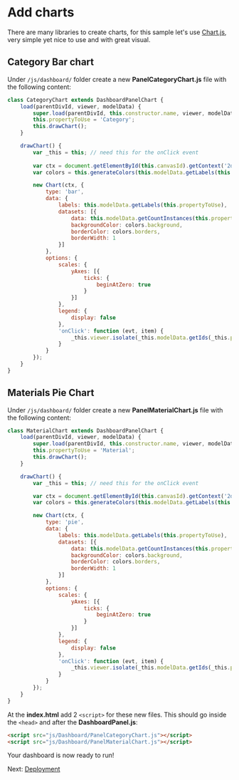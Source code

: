 # Add charts

There are many libraries to create charts, for this sample let's use [Chart.js](https://www.chartjs.org/), very simple yet nice to use and with great visual.

## Category Bar chart

Under `/js/dashboard/` folder create a new **PanelCategoryChart.js** file with the following content:

```javascript
class CategoryChart extends DashboardPanelChart {
    load(parentDivId, viewer, modelData) {
        super.load(parentDivId, this.constructor.name, viewer, modelData);
        this.propertyToUse = 'Category';
        this.drawChart();
    }

    drawChart() {
        var _this = this; // need this for the onClick event
       
        var ctx = document.getElementById(this.canvasId).getContext('2d');
        var colors = this.generateColors(this.modelData.getLabels(this.propertyToUse).length);

        new Chart(ctx, {
            type: 'bar',
            data: {
                labels: this.modelData.getLabels(this.propertyToUse),
                datasets: [{
                    data: this.modelData.getCountInstances(this.propertyToUse),
                    backgroundColor: colors.background,
                    borderColor: colors.borders,
                    borderWidth: 1
                }]
            },
            options: {
                scales: {
                    yAxes: [{
                        ticks: {
                            beginAtZero: true
                        }
                    }]
                },
                legend: {
                    display: false
                },
                'onClick': function (evt, item) {
                    _this.viewer.isolate(_this.modelData.getIds(_this.propertyToUse, item[0]._model.label));
                }
            }
        });
    }
}
```

## Materials Pie Chart

Under `/js/dashboard/` folder create a new **PanelMaterialChart.js** file with the following content:

```javascript
class MaterialChart extends DashboardPanelChart {
    load(parentDivId, viewer, modelData) {
        super.load(parentDivId, this.constructor.name, viewer, modelData);
        this.propertyToUse = 'Material';
        this.drawChart();
    }

    drawChart() {
        var _this = this; // need this for the onClick event

        var ctx = document.getElementById(this.canvasId).getContext('2d');
        var colors = this.generateColors(this.modelData.getLabels(this.propertyToUse).length);

        new Chart(ctx, {
            type: 'pie',
            data: {
                labels: this.modelData.getLabels(this.propertyToUse),
                datasets: [{
                    data: this.modelData.getCountInstances(this.propertyToUse),
                    backgroundColor: colors.background,
                    borderColor: colors.borders,
                    borderWidth: 1
                }]
            },
            options: {
                scales: {
                    yAxes: [{
                        ticks: {
                            beginAtZero: true
                        }
                    }]
                },
                legend: {
                    display: false
                },
                'onClick': function (evt, item) {
                    _this.viewer.isolate(_this.modelData.getIds(_this.propertyToUse, item[0]._model.label));
                }
            }
        });
    }
}
```

At the **index.html** add 2 `<script>` for these new files. This should go inside the `<head>` and after the **DashboardPanel.js**:

```html
<script src="js/Dashboard/PanelCategoryChart.js"></script>
<script src="js/Dashboard/PanelMaterialChart.js"></script>
```

Your dashboard is now ready to run!

Next: [Deployment](deployment/)